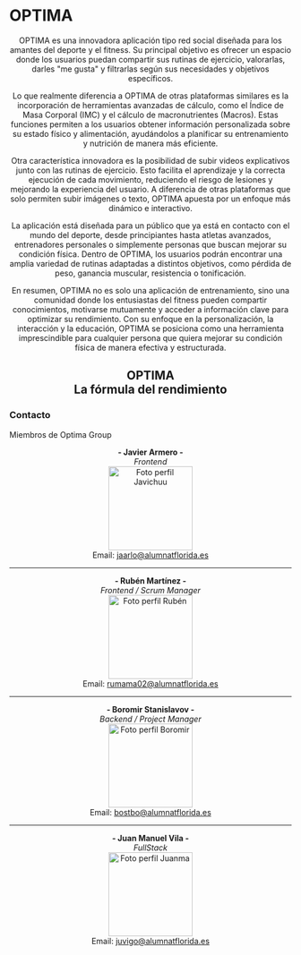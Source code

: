 # OPTIMA
<div align="center">
OPTIMA es una innovadora aplicación tipo red social diseñada para los amantes del deporte y el fitness. Su principal objetivo es ofrecer un espacio donde los usuarios puedan compartir sus rutinas de ejercicio, valorarlas, darles "me gusta" y filtrarlas según sus necesidades y objetivos específicos.

Lo que realmente diferencia a OPTIMA de otras plataformas similares es la incorporación de herramientas avanzadas de cálculo, como el Índice de Masa Corporal (IMC) y el cálculo de macronutrientes (Macros). Estas funciones permiten a los usuarios obtener información personalizada sobre su estado físico y alimentación, ayudándolos a planificar su entrenamiento y nutrición de manera más eficiente.

Otra característica innovadora es la posibilidad de subir videos explicativos junto con las rutinas de ejercicio. Esto facilita el aprendizaje y la correcta ejecución de cada movimiento, reduciendo el riesgo de lesiones y mejorando la experiencia del usuario. A diferencia de otras plataformas que solo permiten subir imágenes o texto, OPTIMA apuesta por un enfoque más dinámico e interactivo.

La aplicación está diseñada para un público que ya está en contacto con el mundo del deporte, desde principiantes hasta atletas avanzados, entrenadores personales o simplemente personas que buscan mejorar su condición física. Dentro de OPTIMA, los usuarios podrán encontrar una amplia variedad de rutinas adaptadas a distintos objetivos, como pérdida de peso, ganancia muscular, resistencia o tonificación.

En resumen, OPTIMA no es solo una aplicación de entrenamiento, sino una comunidad donde los entusiastas del fitness pueden compartir conocimientos, motivarse mutuamente y acceder a información clave para optimizar su rendimiento. Con su enfoque en la personalización, la interacción y la educación, OPTIMA se posiciona como una herramienta imprescindible para cualquier persona que quiera mejorar su condición física de manera efectiva y estructurada.

<h2>
OPTIMA
  <br>
La fórmula del rendimiento
</h2>

</div>


### Contacto
Miembros de Optima Group

<div align="center">

**- Javier Armero -**  
*Frontend*  
<img src="https://avatars.githubusercontent.com/u/150703636?v=4" alt="Foto perfil Javichuu" width="150">  
Email: [jaarlo@alumnatflorida.es](mailto:jaarlo@alumnatflorida.es)  

---

**- Rubén Martínez -**  
*Frontend / Scrum Manager*  
<img src="https://avatars.githubusercontent.com/u/122776183?v=4" alt="Foto perfil Rubén" width="150">  
Email: [rumama02@alumnatflorida.es](mailto:rumama02@alumnatflorida.es)  

---

**- Boromir Stanislavov -**  
*Backend / Project Manager*  
<img src="https://avatars.githubusercontent.com/u/122878993?v=4" alt="Foto perfil Boromir" width="150">  
Email: [bostbo@alumnatflorida.es](mailto:bostbo@alumnatflorida.es)  

---

**- Juan Manuel Vila -**  
*FullStack*  
<img src="https://avatars.githubusercontent.com/u/181088733?v=4" alt="Foto perfil Juanma" width="150">  
Email: [juvigo@alumnatflorida.es](mailto:juvigo@alumnatflorida.es)  

</div>
